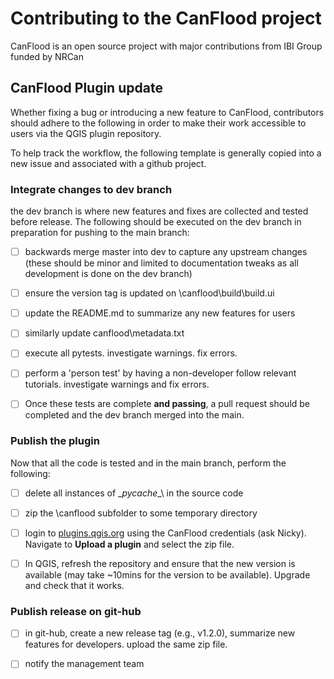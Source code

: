 # Contributing to the CanFlood project

CanFlood is an open source project with major contributions from IBI Group funded by NRCan

## CanFlood Plugin update

Whether fixing a bug or introducing a new feature to CanFlood, contributors should adhere to the following in order to make their work accessible to users via the QGIS plugin repository.

To help track the workflow, the following template is generally copied into a new issue and associated with a github project.

### Integrate changes to dev branch

the dev branch is where new features and fixes are collected and tested before release. The following should be executed on the dev branch in preparation for pushing to the main branch:

- [ ] backwards merge master into dev to capture any upstream changes (these should be minor and limited to documentation tweaks as all development is done on the dev branch)

- [ ] ensure the version tag is updated on \canflood\build\build.ui

- [ ] update the README.md to summarize any new features for users

- [ ] similarly update canflood\metadata.txt

- [ ] execute all pytests. investigate warnings. fix errors. 

- [ ] perform a 'person test' by having a non-developer follow relevant tutorials. investigate warnings and fix errors.

- [ ] Once these tests are complete **and passing**, a pull request should be completed and the dev branch merged into the main. 


### Publish the plugin

Now that all the code is tested and in the main branch, perform the following:

- [ ] delete all instances of \__pycache__\ in the source code

- [ ] zip the \canflood subfolder to some temporary directory

- [ ] login to [plugins.qgis.org](https://plugins.qgis.org/accounts/login/?next=/plugins/my) using the CanFlood credentials (ask Nicky). Navigate to **Upload a plugin** and select the zip file.

- [ ] In QGIS, refresh the repository and ensure that the new version is available (may take ~10mins for the version to be available). Upgrade and check that it works.

### Publish release on git-hub

- [ ] in git-hub, create a new release tag (e.g., v1.2.0), summarize new features for developers. upload the same zip file. 

- [ ] notify the management team
